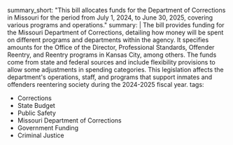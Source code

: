 summary_short: "This bill allocates funds for the Department of Corrections in Missouri for the period from July 1, 2024, to June 30, 2025, covering various programs and operations."
summary: |
  The bill provides funding for the Missouri Department of Corrections, detailing how money will be spent on different programs and departments within the agency. It specifies amounts for the Office of the Director, Professional Standards, Offender Reentry, and Reentry programs in Kansas City, among others. The funds come from state and federal sources and include flexibility provisions to allow some adjustments in spending categories. This legislation affects the department's operations, staff, and programs that support inmates and offenders reentering society during the 2024-2025 fiscal year.
tags:
  - Corrections
  - State Budget
  - Public Safety
  - Missouri Department of Corrections
  - Government Funding
  - Criminal Justice
